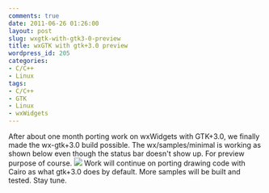 ```yaml
---
comments: true
date: 2011-06-26 01:26:00
layout: post
slug: wxgtk-with-gtk3-0-preview
title: wxGTK with gtk+3.0 preview
wordpress_id: 205
categories:
- C/C++
- Linux
tags:
- C/C++
- GTK
- Linux
- wxWidgets
---
```


After about one month porting work on wxWidgets with GTK+3.0, we finally made the wx-gtk+3.0 build possible. The wx/samples/minimal is working as shown below even though the status bar doesn't show up. For preview purpose of course.
[![](http://zandyware.files.wordpress.com/2011/06/wxgtk3_minimal.png)](http://zandyware.files.wordpress.com/2011/06/wxgtk3_minimal.png)
Work will continue on porting drawing code with Cairo as what gtk+3.0 does by default. More samples will be built and tested. Stay tune.
